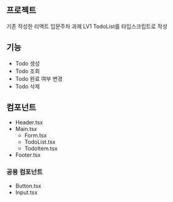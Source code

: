 ##  프로젝트

기존 작성한 리액트 입문주차 과제 LV1 TodoList를 타입스크립트로 작성

##  기능

- Todo 생성
- Todo 조회
- Todo 완료 여부 변경
- Todo 삭제

##  컴포넌트

- Header.tsx
- Main.tsx
  - Form.tsx
  - TodoList.tsx
  - TodoItem.tsx
- Footer.tsx

### 공용 컴포넌트

- Button.tsx
- Input.tsx